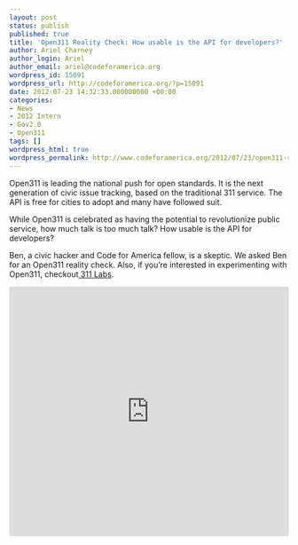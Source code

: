```yaml
---
layout: post
status: publish
published: true
title: 'Open311 Reality Check: How usable is the API for developers?'
author: Ariel Charney
author_login: Ariel
author_email: ariel@codeforamerica.org
wordpress_id: 15091
wordpress_url: http://codeforamerica.org/?p=15091
date: 2012-07-23 14:32:33.000000000 +00:00
categories:
- News
- 2012 Intern
- Gov2.0
- Open311
tags: []
wordpress_html: true
wordpress_permalink: http://www.codeforamerica.org/2012/07/23/open311-reality-check-how-usable-is-the-api-for-developers/
---
```


<p>Open311 is leading the national push for open standards. It is the next generation of civic issue tracking, based on the traditional 311 service. The API is free for cities to adopt and many have followed suit.</p>
<p>While Open311 is celebrated as having the potential to revolutionize public service, how much talk is too much talk? How usable is the API for developers?</p>
<p>Ben, a civic hacker and Code for America fellow, is a skeptic. We asked Ben for an Open311 reality check. Also, if you’re interested in experimenting with Open311, checkout<a href="http://311labs.org"> 311 Labs</a>.</p>
<p><iframe frameborder="no" height="450" scrolling="no" src="http://w.soundcloud.com/player/?url=http%3A%2F%2Fapi.soundcloud.com%2Fusers%2F20386974&amp;show_artwork=true" width="100%"></iframe></p>
